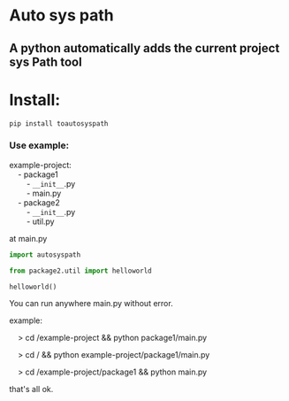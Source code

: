 # Auto sys path
## A python automatically adds the current project sys Path tool

# Install:
```shell
pip install toautosyspath 
```

### Use example:
example-project:  
&nbsp;&nbsp;&nbsp;&nbsp;- package1  
&nbsp;&nbsp;&nbsp;&nbsp;&nbsp;&nbsp;&nbsp;&nbsp;- `__init__`.py  
&nbsp;&nbsp;&nbsp;&nbsp;&nbsp;&nbsp;&nbsp;&nbsp;- main.py  
&nbsp;&nbsp;&nbsp;&nbsp;- package2  
&nbsp;&nbsp;&nbsp;&nbsp;&nbsp;&nbsp;&nbsp;&nbsp;- `__init__`.py  
&nbsp;&nbsp;&nbsp;&nbsp;&nbsp;&nbsp;&nbsp;&nbsp;- util.py  

at main.py
```python
import autosyspath

from package2.util import helloworld

helloworld()
```
<p>You can run anywhere main.py without error.</p>  
<p>example:</p>  
<p>&nbsp;&nbsp;&nbsp;&nbsp;> cd /example-project && python package1/main.py</p>  
<p>&nbsp;&nbsp;&nbsp;&nbsp;> cd / && python example-project/package1/main.py</p>  
<p>&nbsp;&nbsp;&nbsp;&nbsp;> cd /example-project/package1 && python main.py</p>  

<p>that's all ok.</p>  